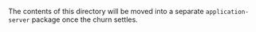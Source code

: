 The contents of this directory will be moved into a separate `application-server`
package once the churn settles.
